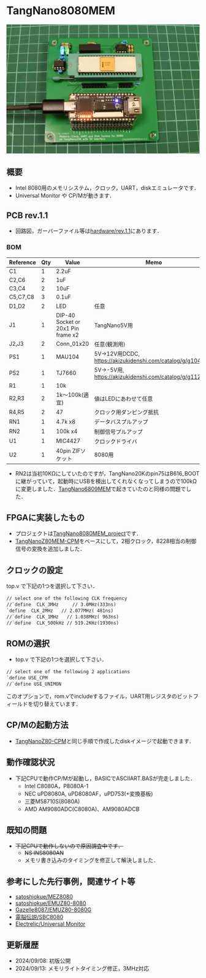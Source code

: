 # TangNano8080MEM
![](images/tangnano8080mem.jpg)
## 概要
- Intel 8080用のメモリシステム，クロック，UART，diskエミュレータです．
- Universal Monitor や CP/Mが動きます．

## PCB rev.1.1
- 回路図，ガーバーファイル等は[hardware/rev.1.1](hardware/rev.1.1/)にあります．
### BOM
|Reference          |Qty| Value          |Memo |
|-------------------|---|----------------|-----|
|C1                 |1  |2.2uF           |     |
|C2,C6              |2  |1uF             |     |
|C3,C4              |2  |10uF            |     |
|C5,C7,C8           |3  |0.1uF           |     |
|D1,D2              |2  | LED            |任意     |
|J1                 |1  | DIP-40 Socket or 20x1 Pin frame x2  |TangNano5V用|
|J2,J3              |2  |Conn_01x20      |任意(観測用)|
|PS1                |1  |MAU104          |5V→12V用DCDC,  https://akizukidenshi.com/catalog/g/g104132/ |
|PS2                |1  |TJ7660          |5V→-5V用, https://akizukidenshi.com/catalog/g/g112017/|
|R1                 |1  | 10k             |     |
|R2,R3              |2  | 1k〜100k(適宜)     | 値はLEDにあわせて任意|
|R4,R5              |2  | 47     | クロック用ダンピング抵抗|
|RN1                |1  | 4.7k x8       |データバスプルアップ     |
|RN2                |1  | 100k x4       |制御信号プルアップ       |
|U1                 |1  | MIC4427 |  クロックドライバ|
|U2                 |1  | 40pin ZIFソケット |  8080用|

- RN2は当初10KΩにしていたのですが，TangNano20Kのpin75はB616_BOOTに継がっていて，起動時にUSBを検出してくれなくなってしまうので100kΩに変更しました．[TangNano6809MEM](../TangNano6809MEM)で起きていたのと同様の問題でした．

## FPGAに実装したもの
- プロジェクトは[TangNano8080MEM_project](TangNano8080MEM_project)です．
- [TangNanoZ80MEM-CPM](../TangNanoZ80MEM-CPM/)をベースにして，2相クロック，8228相当の制御信号の変換を追加しました．

## クロックの設定
top.v で下記の1つを選択して下さい．
```
// select one of the following CLK frequency
//`define  CLK_3MHz     // 3.0MHz(333ns)
`define  CLK_2MHz   // 2.077MHz( 481ns)
//`define  CLK_1MHz   // 1.038MHz( 963ns)
//`define  CLK_500kHz // 519.2KHz(1930ns)
```

## ROMの選択
- top.v で下記の1つを選択して下さい．
```
// select one of the following 2 applications
`define USE_CPM
//`define USE_UNIMON

```
このオプションで，rom.vでincludeするファイル，UART用レジスタのビットフィールドを切り替えています．

## CP/Mの起動方法
- [TangNanoZ80-CPM](../TangNanoZ80MEM-CPM/)と同じ手順で作成したdiskイメージで起動できます．

## 動作確認状況
- 下記CPUで動作CP/Mが起動し，BASICでASCIIART.BASが完走しました．
  - Intel C8080A，P8080A-1
  - NEC uPD8080A, uPD8080AF，uPD753(+変換基板)
  - 三菱M58710S(8080A)
  - AMD AM9080ADC(C8080A)、AM9080ADCB
## 既知の問題
- ~~下記CPUで動作しないので原因調査中です．~~
  - ~~NS INS8080AN~~
  - メモリ書き込みのタイミングを修正して解決しました．

## 参考にした先行事例，関連サイト等
- [satoshiokue/MEZ8080](https://github.com/satoshiokue/MEZ8080)
- [satoshiokue/EMUZ80-8080](https://github.com/satoshiokue/EMUZ80-8080)
- [Gazelle8087/EMUZ80-8080G](https://github.com/Gazelle8087/EMUZ80-8080G)
- [電脳伝説/SBC8080](https://vintagechips.wordpress.com/2018/06/24/sbc8080-cpu%E3%83%AB%E3%83%BC%E3%82%BA%E3%82%AD%E3%83%83%E3%83%88/)
- [Electrelic/Universal Monitor](https://electrelic.com/electrelic/node/1317)

## 更新履歴
- 2024/09/08: 初版公開
- 2024/09/13: メモリライトタイミング修正，3MHz対応

